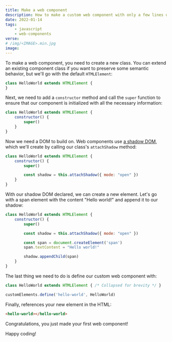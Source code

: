 ```yaml
---
title: Make a web component
description: How to make a custom web component with only a few lines of code
date: 2022-01-14
tags:
    - javascript
    - web-components
verse:
# /img/<IMAGE>.min.jpg
image:
---
```


To make a web component, you need to create a new class. You can extend an existing component class if you want to preserve some semantic behavior, but we'll go with the default `HTMLElement`:

```js
class HelloWorld extends HTMLElement {
}
```

Next, we need to add a `constructor` method and call the `super` function to ensure that our component is initialized with all the necessary information:

```js
class HelloWorld extends HTMLElement {
    constructor() {
        super()
    }
}
```

Now we need a DOM to build on. Web components use [a shadow DOM](https://developer.mozilla.org/en-US/docs/Web/Web_Components/Using_shadow_DOM), which we'll create by calling our class's `attachShadow` method:

```js
class HelloWorld extends HTMLElement {
    constructor() {
        super()

        const shadow = this.attachShadow({ mode: "open" })
    }
}
```

With our shadow DOM declared, we can create a new element. Let's go with a span element with the content "Hello world!" and append it to our shadow:

```js
class HelloWorld extends HTMLElement {
    constructor() {
        super()

        const shadow = this.attachShadow({ mode: "open" })

        const span = document.createElement('span')
        span.textContent = "Hello world!"

        shadow.appendChild(span)
    }
}
```

The last thing we need to do is define our custom web component with:

```js
class HelloWorld extends HTMLElement { /* Collapsed for brevity */ }

customElements.define('hello-world', HelloWorld)
```

Finally, references your new element in the HTML:

```html
<hello-world></hello-world>
```

Congratulations, you just made your first web component!

Happy coding!
